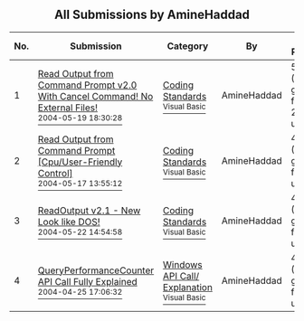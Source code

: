 ﻿<div align="center">

## All Submissions by AmineHaddad

</div>

No.  | Submission | Category | By   | User Rating
---- | ---------- | -------- | ---- | -----------
1 | [Read Output from Command Prompt v2\.0 With Cancel Command\! No External Files\!<br /><sup>2004-05-19 18:30:28</sup>](https://github.com/Planet-Source-Code/aminehaddad-read-output-from-command-prompt-v2-0-with-cancel-command-no-external-files__1-53893) | [Coding Standards<br /><sup>Visual Basic</sup>](../ByCategory/coding-standards__1-43.md) | AmineHaddad | 5.0 (100 globes from 20 users)
2 | [Read Output from Command Prompt \[Cpu/User\-Friendly Control\]<br /><sup>2004-05-17 13:55:12</sup>](https://github.com/Planet-Source-Code/aminehaddad-read-output-from-command-prompt-cpu-user-friendly-control__1-53848) | [Coding Standards<br /><sup>Visual Basic</sup>](../ByCategory/coding-standards__1-43.md) | AmineHaddad | 4.8 (24 globes from 5 users)
3 | [ReadOutput v2\.1 \- New Look like DOS\!<br /><sup>2004-05-22 14:54:58</sup>](https://github.com/Planet-Source-Code/aminehaddad-readoutput-v2-1-new-look-like-dos__1-53949) | [Coding Standards<br /><sup>Visual Basic</sup>](../ByCategory/coding-standards__1-43.md) | AmineHaddad | 4.3 (13 globes from 3 users)
4 | [QueryPerformanceCounter API Call Fully Explained<br /><sup>2004-04-25 17:06:32</sup>](https://github.com/Planet-Source-Code/aminehaddad-queryperformancecounter-api-call-fully-explained__1-53389) | [Windows API Call/ Explanation<br /><sup>Visual Basic</sup>](../ByCategory/windows-api-call-explanation__1-39.md) | AmineHaddad | 4.0 (12 globes from 3 users)
